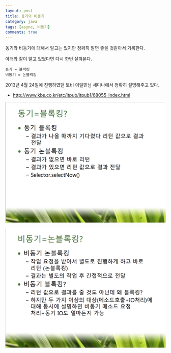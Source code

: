 ```yaml
---
layout: post
title: 동기와 비동기
category: java
tags: [async, 비동기]
comments: true
---
```


동기와 비동기에 대해서 알고는 있지만 정확히 알면 좋을 것같아서 기록한다.

아래와 같이 알고 있었다면 다시 한번 살펴본다.  

```
동기 = 블럭킹
비동기 = 논블럭킹 
```

2013년 4월 24일에 진행하였던 토비 이일민님 세미나에서 정확히 설명해주고 있다.

- http://www.kbs.co.kr/etc/itpub/itpub1/68055_index.html


![sync](/images/sync.png)  

![async](/images/async.png)